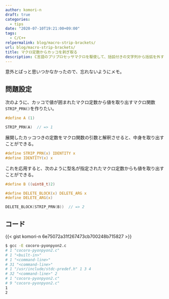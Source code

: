 ```yaml
---
author: komori-n
draft: true
categories:
  - tips
date: "2020-07-10T19:21:00+09:00"
tags:
  - C/C++
relpermalink: blog/macro-strip-brackets/
url: blog/macro-strip-brackets/
title: マクロ定数からカッコを剥ぎ取る
description: C言語のプリプロセッサマクロを駆使して、括弧付きの文字列から括弧を外す方法について説明する。
---
```


意外とぱっと思いつかなかったので、忘れないようにメモ。

## 問題設定

次のように、カッコで値が囲まれたマクロ定数から値を取り出すマクロ関数`STRIP_PRN()`を作りたい。

```c
#define A (1)

STRIP_PRN(A)  // => 1
```

展開したカッコつきの定数をマクロ関数の引数と解釈させると、中身を取り出すことができる。

```c
#define STRIP_PRN(x) IDENTITY x
#define IDENTITY(x) x
```

これを応用すると、次のように型名が指定されたマクロ定数からも値を取り出すことができる。

```c
#define B ((uint8_t)2)

#define DELETE_BLOCK(x) DELETE_ARG x
#define DELETE_ARG(x)

DELETE_BLOCK(STRIP_PRN(B))  // => 2
```

## コード

{{< gist komori-n 6e75072a31f267473cb700248b715827 >}}

```sh
$ gcc -E cocoro-pyonpyon2.c
# 1 "cocoro-pyonpyon2.c"
# 1 "<built-in>"
# 1 "<command-line>"
# 31 "<command-line>"
# 1 "/usr/include/stdc-predef.h" 1 3 4
# 32 "<command-line>" 2
# 1 "cocoro-pyonpyon2.c"
# 9 "cocoro-pyonpyon2.c"
1
2
```
